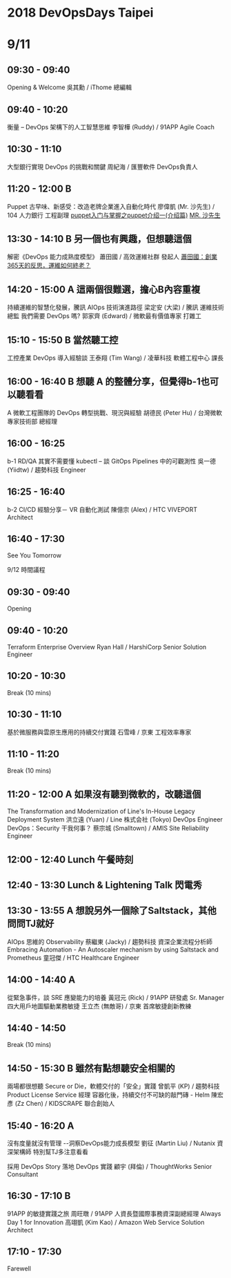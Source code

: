 2018 DevOpsDays Taipei
===

# 9/11

## 09:30 - 09:40
Opening & Welcome
吳其勳 / iThome 總編輯

## 09:40 - 10:20
衡量 – DevOps 架構下的人工智慧思維
李智樺 (Ruddy) / 91APP Agile Coach

## 10:30 - 11:10
大型銀行實現 DevOps 的挑戰和關鍵
 周紀海 / 匯豐軟件 DevOps負責人

## 11:20 - 12:00 B
Puppet 古早味、新感受：改造老牌企業進入自動化時代
廖偉凱 (Mr. 沙先生) / 104 人力銀行  工程副理
[puppet入门与掌握之puppet介绍一(介绍篇)](http://blog.51cto.com/blief/1757957)
[MR. 沙先生](https://shazi.info/)

## 13:30 - 14:10 B 另一個也有興趣，但想聽這個
解密《DevOps 能力成熟度模型》
 蕭田國 / 高效運維社群  發起人
[蕭田國：創業365天的反思，運維如何終老？](https://itw01.com/GK2TKEK.html)

## 14:20 - 15:00 A 這兩個很難選，擔心B內容重複
持續運維的智慧化發展，騰訊 AIOps 技術演進路徑
 梁定安 (大梁) / 騰訊  運維技術總監
我們需要 DevOps 嗎?
 郭家齊 (Edward) / 微軟最有價值專家  打雜工



## 15:10 - 15:50 B 當然聽工控
工控產業 DevOps 導入經驗談
 王泰翔 (Tim Wang) / 凌華科技  軟體工程中心 課長



## 16:00 - 16:40 B 想聽 A 的整體分享，但覺得b-1也可以聽看看
A 微軟工程團隊的 DevOps 轉型挑戰、現況與經驗
 胡德民 (Peter Hu) / 台灣微軟  專家技術部 總經理

## 16:00 - 16:25
b-1 RD/QA 其實不需要懂 kubectl – 談 GitOps Pipelines 中的可觀測性
吳一德 (Yiidtw) / 趨勢科技  Engineer

## 16:25 - 16:40
b-2 CI/CD 經驗分享－ VR 自動化測試
陳億宗 (Alex) / HTC VIVEPORT Architect

## 16:40 - 17:30
See You Tomorrow





9/12
時間議程

## 09:30 - 09:40
Opening

## 09:40 - 10:20
Terraform Enterprise Overview
 Ryan Hall / HarshiCorp Senior Solution Engineer

## 10:20 - 10:30
Break (10 mins)

## 10:30 - 11:10
基於微服務與雲原生應用的持續交付實踐
 石雪峰 / 京東 工程效率專家

## 11:10 - 11:20
Break (10 mins)

## 11:20 - 12:00 A 如果沒有聽到微軟的，改聽這個
The Transformation and Modernization of Line's In-House Legacy Deployment System
 洪立遠 (Yuan) / Line 株式会社 (Tokyo)  DevOps Engineer
DevOps：Security 干我何事？
 蔡宗城 (Smalltown)  / AMIS  Site Reliability Engineer

## 12:00 - 12:40 Lunch 午餐時刻
## 12:40 - 13:30 Lunch & Lightening Talk 閃電秀
## 13:30 - 13:55 A 想說另外一個除了Saltstack，其他問問TJ就好
AIOps 思維的 Observability
 蔡繼東 (Jacky) / 趨勢科技  資深企業流程分析師
Embracing Automation - An Autoscaler mechanism by using Saltstack and Prometheus
 童冠傑 / HTC  Healthcare Engineer

## 14:00 - 14:40 A
從緊急事件，談 SRE 應變能力的培養
黃冠元 (Rick) / 91APP  研發處 Sr. Manager
四大用戶地圖驅動業務敏捷
王立杰 (無敵哥) / 京東  首席敏捷創新教練

## 14:40 - 14:50
Break (10 mins)

## 14:50 - 15:30 B 雖然有點想聽安全相關的
兩場都很想聽
Secure or Die，軟體交付的「安全」實踐
 曾凱平 (KP) / 趨勢科技  Product License Service 經理
容器化後，持續交付不可缺的敲門磚 - Helm
 陳宏彥 (Zz Chen) / KIDSCRAPE  聯合創始人

## 15:40 - 16:20 A
沒有度量就沒有管理 --洞察DevOps能力成長模型
劉征 (Martin Liu) / Nutanix  資深架構師
特別幫TJ多注意看看

採用 DevOps Story 落地 DevOps 實踐
顧宇 (拜倫) / ThoughtWorks  Senior Consultant

## 16:30 - 17:10 B
91APP 的敏捷實踐之旅
 周旺暾 / 91APP  人資長暨國際事務資深副總經理
Always Day 1 for Innovation
 高翊凱 (Kim Kao) / Amazon Web Service Solution Architect

## 17:10 - 17:30
Farewell

